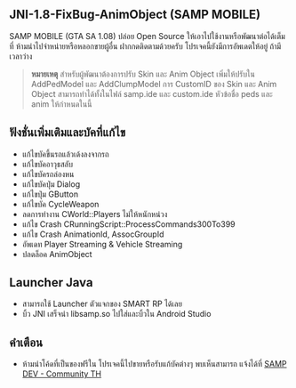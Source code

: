 ## JNI-1.8-FixBug-AnimObject (SAMP MOBILE)

SAMP MOBILE (GTA SA 1.08) ปล่อย Open Source ให้เอาไปใช้งานหรือพัฒนาต่อได้เต็มที่ ห้ามนำไปจำหน่ายหรือหลอกขายผู้อื่น
ฝากกดติดตามด้วยครับ โปรเจคนี้ยังมีการอัพเดตให้อยู่ ถ้ามีเวลาว่าง

> **หมายเหตุ**
> สำหรับผู้พัฒนาต้องการปรับ Skin และ Anim Object เพิ่มให้ปรับใน AddPedModel และ AddClumpModel
> การ CustomID ของ Skin และ Anim Object สามารถทำได้ทั้งในไฟล์ samp.ide และ custom.ide
> หัวข้อชื่อ peds และ anim ให้กำหนดในนี้

## ฟังชั่นเพิ่มเติมและบัคที่แก้ไข

- แก้ไขบัคขึ้นรถแล้วเด้งลงจากรถ
- แก้ไขบัคอาวุธสลับ
- แก้ไขบัครถล่องหน
- แก้ไขบัคปุ่ม Dialog
- แก้ไขปุ่ม GButton
- แก้ไขบัค CycleWeapon
- ลดการทำงาน CWorld::Players ไม่ให้หนักหน่วง
- แก้ไข Crash CRunningScript::ProcessCommands300To399
- แก้ไข Crash AnimationId, AssocGroupId
- อัพเดท Player Streaming & Vehicle Streaming
- ปลดล็อค AnimObject

## Launcher Java

- สามารถใช้ Launcher ตัวแจกของ SMART RP ได้เลย
- บิ้ว JNI เสร็จนำ libsamp.so ไปใส่และบิ้วใน Android Studio

## คำเตือน

- ห้ามนำโค้ดที่เป็นของฟรีใน โปรเจคนี้ไปขายหรือรับแก้บัคต่างๆ พบเห็นสามารถ แจ้งได้ที่ [SAMP DEV - Community TH](https://discord.gg/bH7jvP8SJj)
